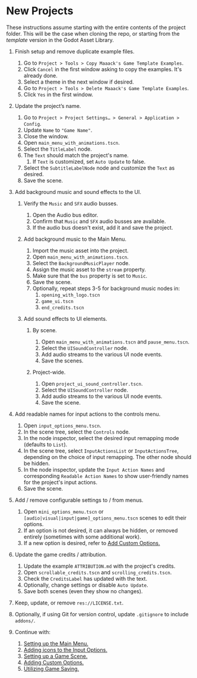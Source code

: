 # New Projects

These instructions assume starting with the entire contents of the project folder. This will be the case when cloning the repo, or starting from the *template* version in the Godot Asset Library.
  

1.  Finish setup and remove duplicate example files.


    1.  Go to `Project > Tools > Copy Maaack's Game Template Examples`.
    2.  Click `Cancel` in the first window asking to copy the examples. It's already done.
    3.  Select a theme in the next window if desired.
    4.  Go to `Project > Tools > Delete Maaack's Game Template Examples`.
    5.  Click `Yes` in the first window.


2.  Update the project’s name.


    1.  Go to `Project > Project Settings… > General > Application > Config`.
    2.  Update `Name` to `"Game Name"`.
    3.  Close the window.
    4.  Open `main_menu_with_animations.tscn`.
    5.  Select the `TitleLabel` node.
    6.  The `Text` should match the project's name.
        1. If `Text` is customized, set `Auto Update` to false.  
    7.  Select the `SubtitleLabelNode` node and customize the `Text` as desired.
    8.  Save the scene.


3.  Add background music and sound effects to the UI.


    1.  Verify the `Music` and `SFX` audio busses.

        1.  Open the Audio bus editor.
        2.  Confirm that `Music` and `SFX` audio busses are available.
        3.  If the audio bus doesn't exist, add it and save the project.

    2.  Add background music to the Main Menu.

        1.  Import the music asset into the project.
        2.  Open `main_menu_with_animations.tscn`.
        3.  Select the `BackgroundMusicPlayer` node.
        4.  Assign the music asset to the `stream` property.
        5.  Make sure that the `bus` property is set to `Music`.
        6.  Save the scene.
        7.  Optionally, repeat steps 3-5 for background music nodes in:
            1.  `opening_with_logo.tscn`
            2.  `game_ui.tscn`
            3.  `end_credits.tscn`


    3.  Add sound effects to UI elements.


        1.  By scene.


            1.  Open `main_menu_with_animations.tscn` and `pause_menu.tscn`.
            2.  Select the `UISoundController` node.
            3.  Add audio streams to the various UI node events.
            4.  Save the scenes.  


        2.  Project-wide.


            1.  Open `project_ui_sound_controller.tscn`.
            2.  Select the `UISoundController` node.
            3.  Add audio streams to the various UI node events.
            4.  Save the scene.  


4.  Add readable names for input actions to the controls menu.


    1.  Open `input_options_menu.tscn`.
    2.  In the scene tree, select the `Controls` node.  
    3.  In the node inspector, select the desired input remapping mode (defaults to `List`).  
    4.  In the scene tree, select `InputActionsList` or `InputActionsTree`, depending on the choice of input remapping. The other node should be hidden.  
    5.  In the node inspector, update the `Input Action Names` and corresponding `Readable Action Names` to show user-friendly names for the project's input actions.  
    6.  Save the scene.  


5.  Add / remove configurable settings to / from menus.


    1.  Open `mini_options_menu.tscn` or `[audio|visual|input|game]_options_menu.tscn` scenes to edit their options.
    2.  If an option is not desired, it can always be hidden, or removed entirely (sometimes with some additional work).
    3.  If a new option is desired, refer to [Add Custom Options.](/addons/maaacks_game_template/docs/AddingCustomOptions.md)


6.  Update the game credits / attribution.


    1.  Update the example `ATTRIBUTION.md` with the project's credits.
    2.  Open `scrollable_credits.tscn` and  `scrolling_credits.tscn`.
    3.  Check the `CreditsLabel` has updated with the text.
    4.  Optionally, change settings or disable `Auto Update`.
    5.  Save both scenes (even they show no changes).


7.  Keep, update, or remove `res://LICENSE.txt`.  


8.  Optionally, if using Git for version control, update `.gitignore` to include `addons/`.  


9.  Continue with:

    1.  [Setting up the Main Menu.](/addons/maaacks_game_template/docs/MainMenuSetup.md)  
    2.  [Adding icons to the Input Options.](/addons/maaacks_game_template/docs/InputIconMapping.md)  
    3.  [Setting up a Game Scene.](/addons/maaacks_game_template/docs/GameSceneSetup.md)  
    4.  [Adding Custom Options.](/addons/maaacks_game_template/docs/AddingCustomOptions.md)
    5.  [Utilizing Game Saving.](/addons/maaacks_game_template/docs/GameSaving.md)  

